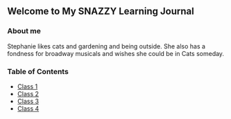 ## Welcome to My SNAZZY Learning Journal

### About me

Stephanie likes cats and gardening and being outside. She also has a fondness for broadway musicals and wishes she could be in Cats someday.

### Table of Contents

- [Class 1](class1.md)
- [Class 2](class2.md)
- [Class 3](class3.md)
- [Class 4](class4.md)
